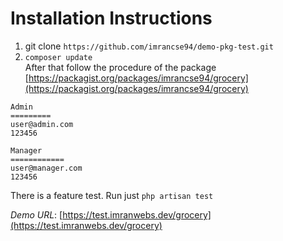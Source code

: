 # Installation Instructions

1. git clone ``https://github.com/imrancse94/demo-pkg-test.git``<br/>
2. ``composer update``<br/>
After that follow the procedure of the package [https://packagist.org/packages/imrancse94/grocery](https://packagist.org/packages/imrancse94/grocery)

```
Admin
=========
user@admin.com
123456

Manager
============
user@manager.com
123456
```
There is a feature test. Run just `php artisan test`

*Demo URL*: [https://test.imranwebs.dev/grocery](https://test.imranwebs.dev/grocery)
